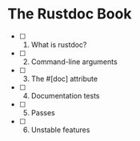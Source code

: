 # The Rustdoc Book

- [ ] 1. What is rustdoc?
- [ ] 2. Command-line arguments
- [ ] 3. The #[doc] attribute
- [ ] 4. Documentation tests
- [ ] 5. Passes
- [ ] 6. Unstable features
